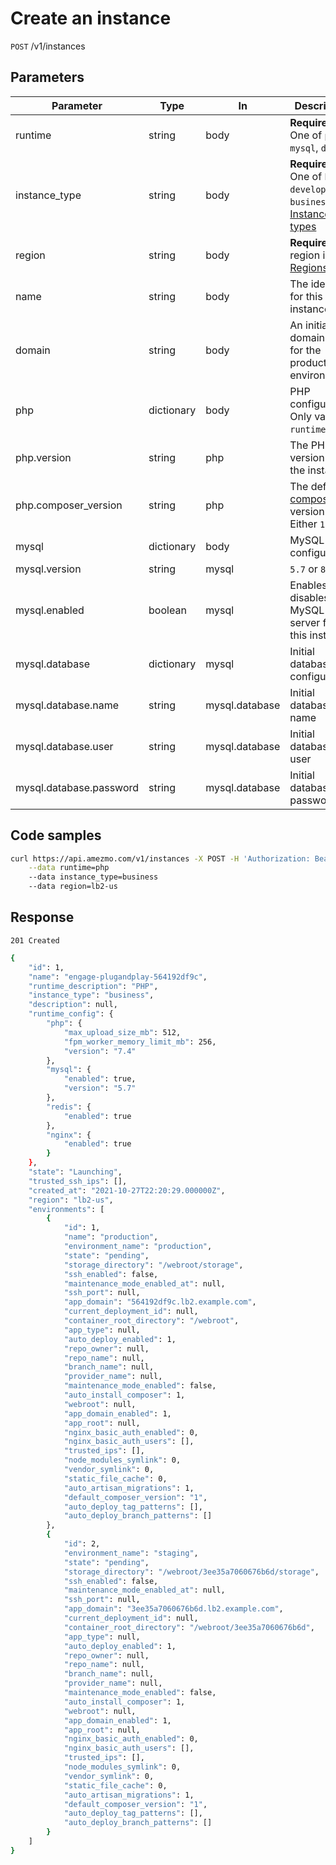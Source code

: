 
# Create an instance

`POST` /v1/instances

## Parameters
Parameter     |  Type   | In    | Description     
---------------| --------|------ |------------------
runtime        | string     | body  | **Required** One of `php`, `mysql`, `dotnet`
instance_type  | string     | body  | **Required**  One of `hobby`, `developer`, `business`. See [Instance types](/docs/api/instances/list-instance-types)
region         | string     | body  | **Required**  The region id. See [Regions](/docs/api/regions/list-regions)
name           | string     | body | The identifier for this instance.
domain         | string     | body | An initial domain name for the production environment
php            | dictionary | body | PHP configuration. Only valid if `runtime` is `php`
php.version           | string     | php | The PHP version for the instance
php.composer_version  | string | php | The default [composer](https://getcomposer.org) version. Either `1` or `2`
mysql          | dictionary | body | MySQL configuration
mysql.version  | string  | mysql | `5.7` or `8`
mysql.enabled  | boolean | mysql | Enables or disables the MySQL server for this instance.
mysql.database    | dictionary | mysql | Initial database configuration
mysql.database.name | string | mysql.database | Initial database name
mysql.database.user | string | mysql.database | Initial database user
mysql.database.password | string | mysql.database | Initial database password


## Code samples

```bash
curl https://api.amezmo.com/v1/instances -X POST -H 'Authorization: Bearer {api_key}' \
    --data runtime=php
    --data instance_type=business
    --data region=lb2-us
```

## Response

`201 Created`

```bash
{
    "id": 1,
    "name": "engage-plugandplay-564192df9c",
    "runtime_description": "PHP",
    "instance_type": "business",
    "description": null,
    "runtime_config": {
        "php": {
            "max_upload_size_mb": 512,
            "fpm_worker_memory_limit_mb": 256,
            "version": "7.4"
        },
        "mysql": {
            "enabled": true,
            "version": "5.7"
        },
        "redis": {
            "enabled": true
        },
        "nginx": {
            "enabled": true
        }
    },
    "state": "Launching",
    "trusted_ssh_ips": [],
    "created_at": "2021-10-27T22:20:29.000000Z",
    "region": "lb2-us",
    "environments": [
        {
            "id": 1,
            "name": "production",
            "environment_name": "production",
            "state": "pending",
            "storage_directory": "/webroot/storage",
            "ssh_enabled": false,
            "maintenance_mode_enabled_at": null,
            "ssh_port": null,
            "app_domain": "564192df9c.lb2.example.com",
            "current_deployment_id": null,
            "container_root_directory": "/webroot",
            "app_type": null,
            "auto_deploy_enabled": 1,
            "repo_owner": null,
            "repo_name": null,
            "branch_name": null,
            "provider_name": null,
            "maintenance_mode_enabled": false,
            "auto_install_composer": 1,
            "webroot": null,
            "app_domain_enabled": 1,
            "app_root": null,
            "nginx_basic_auth_enabled": 0,
            "nginx_basic_auth_users": [],
            "trusted_ips": [],
            "node_modules_symlink": 0,
            "vendor_symlink": 0,
            "static_file_cache": 0,
            "auto_artisan_migrations": 1,
            "default_composer_version": "1",
            "auto_deploy_tag_patterns": [],
            "auto_deploy_branch_patterns": []
        },
        {
            "id": 2,
            "environment_name": "staging",
            "state": "pending",
            "storage_directory": "/webroot/3ee35a7060676b6d/storage",
            "ssh_enabled": false,
            "maintenance_mode_enabled_at": null,
            "ssh_port": null,
            "app_domain": "3ee35a7060676b6d.lb2.example.com",
            "current_deployment_id": null,
            "container_root_directory": "/webroot/3ee35a7060676b6d",
            "app_type": null,
            "auto_deploy_enabled": 1,
            "repo_owner": null,
            "repo_name": null,
            "branch_name": null,
            "provider_name": null,
            "maintenance_mode_enabled": false,
            "auto_install_composer": 1,
            "webroot": null,
            "app_domain_enabled": 1,
            "app_root": null,
            "nginx_basic_auth_enabled": 0,
            "nginx_basic_auth_users": [],
            "trusted_ips": [],
            "node_modules_symlink": 0,
            "vendor_symlink": 0,
            "static_file_cache": 0,
            "auto_artisan_migrations": 1,
            "default_composer_version": "1",
            "auto_deploy_tag_patterns": [],
            "auto_deploy_branch_patterns": []
        }
    ]
}
```
